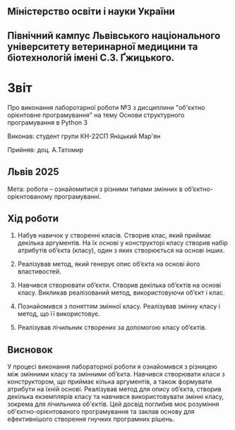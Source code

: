 ## Міністерство освіти і науки України

## Північний кампус Львівського національного університету ветеринарної медицини та біотехнологій імені С.З. Ґжицького.

# Звіт
Про виконання лаборотарної роботи №3 з дисциплини "об'єктно орієнтовне програмування" на тему Основи структурного програмування в Python 3

Виконав: студент групи КН-22СП Яніцький Мар'ян

Прийняв: доц. А.Татомир
## Львів 2025

Мета: роботи – ознайомитися з різними типами змінних в 
об’єктно-орієнтованому програмуванні.

## Хід роботи

1. Набув навичок у створенні класів. Створив клас, який приймає 
декілька аргументів. На їх основі у конструкторі класу створив набір 
атрибутів об’єкта (класу), один з яких створюється на основі інших. 
  
2. Реалізував метод, який генерує опис об’єкта на основі його 
властивостей.

3. Навчився створювати об’єкти. Створив декілька об’єктів на основі 
класу. Викликав реалізований метод, використовуючи об’єкт і клас. 
 
4. Познайомився з поняттям змінної класу. Реалізував змінну класу і 
метод, що її використовує.

5. Реалізував лічильник створених за допомогою класу об’єктів. 

## Висновок 
У процесі виконання лабораторної роботи я ознайомився з різницею між змінними класу та змінними об’єкта. Навчився створювати класи з конструктором, що приймає кілька аргументів, а також формувати атрибути на їхній основі. Реалізував метод для опису об’єкта, створив декілька екземплярів класу та навчився використовувати змінні класу, зокрема для лічильника об'єктів. Цей досвід поглибив моє розуміння об'єктно-орієнтованого програмування та заклав основу для ефективнішого створення гнучких програмних рішень.
